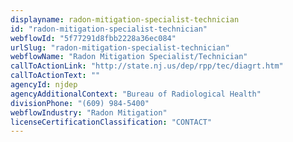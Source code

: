 ```yaml
---
displayname: radon-mitigation-specialist-technician
id: "radon-mitigation-specialist-technician"
webflowId: "5f77291d8fbb2228a36ec084"
urlSlug: "radon-mitigation-specialist-technician"
webflowName: "Radon Mitigation Specialist/Technician"
callToActionLink: "http://state.nj.us/dep/rpp/tec/diagrt.htm"
callToActionText: ""
agencyId: njdep
agencyAdditionalContext: "Bureau of Radiological Health"
divisionPhone: "(609) 984-5400"
webflowIndustry: "Radon Mitigation"
licenseCertificationClassification: "CONTACT"
---
```

